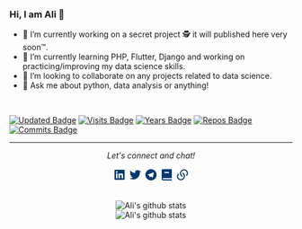 

### Hi, I am Ali 👋


- 🔭 I’m currently working on a secret project 🕵️ it will published here very soon™.
- 🌱 I’m currently learning PHP, Flutter, Django and working on practicing/improving my data science skills.
- 👯 I’m looking to collaborate on any projects related to data science.
- 💬 Ask me about python, data analysis or anything!  
<br>

  [![Updated Badge](https://badges.pufler.dev/updated/alioh/alioh)](https://github.com/alioh) [![Visits Badge](https://badges.pufler.dev/visits/alioh/alioh)](https://github.com/alioh) [![Years Badge](https://badges.pufler.dev/years/alioh)](https://github.com/alioh) [![Repos Badge](https://badges.pufler.dev/repos/alioh)](https://github.com/alioh) [![Commits Badge](https://badges.pufler.dev/commits/monthly/alioh)](https://github.com/alioh)

<hr>
<p align="center">
  <i>Let's connect and chat!</i>

  <p align="center">
    <a href="https://www.linkedin.com/in/AliOh/" alt="Linkedin"><img src="https://raw.githubusercontent.com/alioh/alioh/master/linkedin-box-fill.png"></a>
    <a href="https://twitter.com/alioh" alt="Twitter"><img src="https://raw.githubusercontent.com/alioh/alioh/master/twitter-fill.png"></a>
    <a href="https://t.me/aliohali" alt="Telegram"><img src="https://raw.githubusercontent.com/alioh/alioh/master/telegram-fill.png"></a>
    <a href="https://alioh.github.io/" alt="My Blog"><img src="https://raw.githubusercontent.com/alioh/alioh/master/book-2-fill.png"></a>
    <a href="https://www.alioh.com/" alt="My site"><img src="https://raw.githubusercontent.com/alioh/alioh/master/links-fill.png"></a>
  </p>
  


  <p align="center">  
    <br>
    <img alt="Ali's github stats" src="https://github-readme-stats.alioh.vercel.app/api?username=alioh&show_icons=true&hide_border=true" />
    <br>
    <img alt="Ali's github stats" src="https://github-readme-stats.vercel.app/api/top-langs/?username=alioh" />
  </p>
  
  
  <!-- https://pufler.dev/git-badges/ -->


</p>
